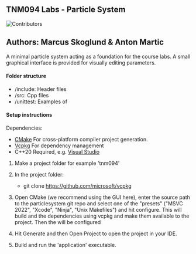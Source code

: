 ## TNM094 Labs - Particle System

![Contributors](https://img.shields.io/badge/contributors-3-green)

## Authors: Marcus Skoglund & Anton Martic

A minimal particle system acting as a foundation for the course labs.
A small graphical interface is provided for visually editing parameters.

#### Folder structure

- /include: Header files
- /src: Cpp files
- /unittest: Examples of

#### Setup instructions

Dependencies:

- [CMake](https://cmake.org/download/) For cross-platform compiler project generation.
- [Vcpkg](https://github.com/microsoft/vcpkg) For dependency management
- C++20 Required, e.g. [Visual Studio](https://visualstudio.microsoft.com/downloads/)

1.  Make a project folder for example 'tnm094'

2.  In the project folder:

    - git clone https://github.com/microsoft/vcpkg

3.  Open CMake (we recommend using the GUI here), enter the source path to the particlesystem git repo
    and select one of the "presets" ("MSVC 2022", "Xcode", "Ninja", "Unix Makefiles")
    and hit configure. This will build and the dependencies using vcpkg and make them available to
    the project. Then the will be configured

4.  Hit Generate and then Open Project to open the project in your IDE.

5.  Build and run the 'application' executable.
